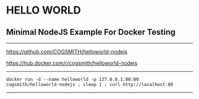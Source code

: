 # HELLO WORLD

## Minimal NodeJS Example For Docker Testing

---

https://github.com/COGSMITH/helloworld-nodejs

https://hub.docker.com/r/cogsmith/helloworld-nodejs

---

~~~
docker run -d --name helloworld -p 127.0.0.1:80:80 cogsmith/helloworld-nodejs ; sleep 1 ; curl http://localhost:80
~~~

---